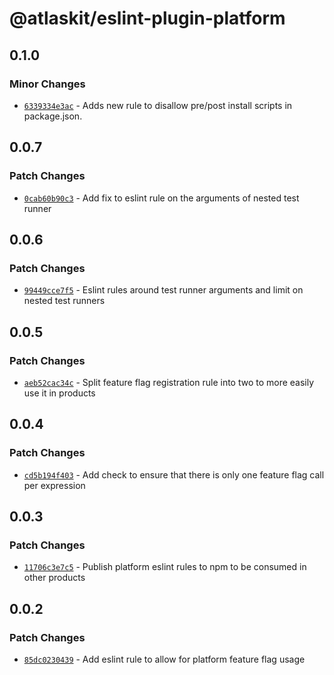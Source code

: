 # @atlaskit/eslint-plugin-platform

## 0.1.0

### Minor Changes

- [`6339334e3ac`](https://bitbucket.org/atlassian/atlassian-frontend/commits/6339334e3ac) - Adds new rule to disallow pre/post install scripts in package.json.

## 0.0.7

### Patch Changes

- [`0cab60b90c3`](https://bitbucket.org/atlassian/atlassian-frontend/commits/0cab60b90c3) - Add fix to eslint rule on the arguments of nested test runner

## 0.0.6

### Patch Changes

- [`99449cce7f5`](https://bitbucket.org/atlassian/atlassian-frontend/commits/99449cce7f5) - Eslint rules around test runner arguments and limit on nested test runners

## 0.0.5

### Patch Changes

- [`aeb52cac34c`](https://bitbucket.org/atlassian/atlassian-frontend/commits/aeb52cac34c) - Split feature flag registration rule into two to more easily use it in products

## 0.0.4

### Patch Changes

- [`cd5b194f403`](https://bitbucket.org/atlassian/atlassian-frontend/commits/cd5b194f403) - Add check to ensure that there is only one feature flag call per expression

## 0.0.3

### Patch Changes

- [`11706c3e7c5`](https://bitbucket.org/atlassian/atlassian-frontend/commits/11706c3e7c5) - Publish platform eslint rules to npm to be consumed in other products

## 0.0.2

### Patch Changes

- [`85dc0230439`](https://bitbucket.org/atlassian/atlassian-frontend/commits/85dc0230439) - Add eslint rule to allow for platform feature flag usage
